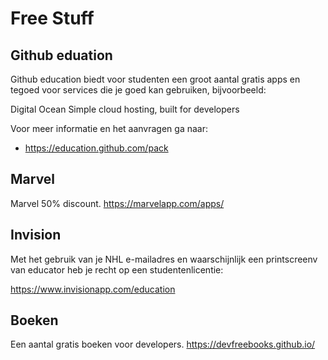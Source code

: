 # Free Stuff

## Github eduation
Github education biedt voor studenten een groot aantal gratis apps en tegoed voor services die je goed kan gebruiken, bijvoorbeeld:

Digital Ocean
Simple cloud hosting, built for developers

Voor meer informatie en het aanvragen ga naar:
- <https://education.github.com/pack>

## Marvel
Marvel 50% discount.
<https://marvelapp.com/apps/>

## Invision
Met het gebruik van je NHL e-mailadres en waarschijnlijk een printscreenv van educator heb je recht op een studentenlicentie:

<https://www.invisionapp.com/education>

## Boeken
Een aantal gratis boeken voor developers.
<https://devfreebooks.github.io/>
